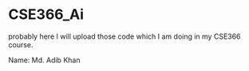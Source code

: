 # CSE366_Ai
probably here I will upload those code which I am doing in my CSE366 course.

Name: Md. Adib Khan
